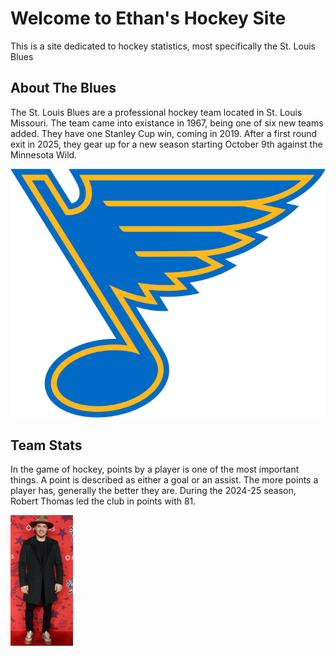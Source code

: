 # Welcome to Ethan's Hockey Site
 This is a site dedicated to hockey statistics, most specifically the St. Louis Blues

## About The Blues
The St. Louis Blues are a professional hockey team located in St. Louis Missouri. The team came into existance in 1967, being one of six new teams added. They have one Stanley Cup win, coming in 2019. After a first round exit in 2025, they gear up for a new season starting October 9th against the Minnesota Wild.

![St. Louis Blues Logo](images/St._Louis_Blues_logo.svg)

## Team Stats
In the game of hockey, points by a player is one of the most important things. A point is described as either a goal or an assist. The more points a player has, generally the better they are. During the 2024-25 season, Robert Thomas led the club in points with 81.

<img src="images/Robert_Thomas.png" alt="Robert Thomas" width="100">